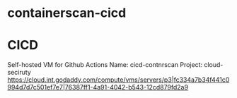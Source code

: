 # containerscan-cicd

# CICD
Self-hosted VM for Github Actions
Name: cicd-contnrscan
Project: cloud-seciruty
https://cloud.int.godaddy.com/compute/vms/servers/p3|fc334a7b34f441c0994d7d7c501ef7e7|76387ff1-4a91-4042-b543-12cd879fd2a9